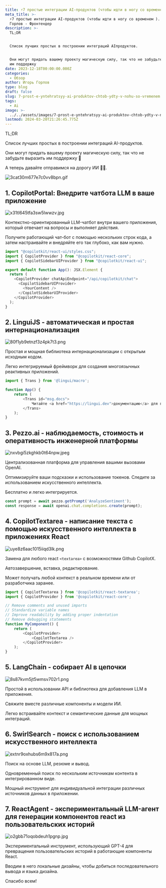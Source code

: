 ```yaml
---
title: ⚡️7 простые интеграции AI-продуктов (чтобы идти в ногу со временем ).
meta_title: >-
  ⚡️7 простые интеграции AI-продуктов (чтобы идти в ногу со временем ). | Игорь
  Горлов - Фронтeндер
description: >-
  TL;DR


  Список лучших простых в построении интеграций AIпродуктов.


  Они могут придать вашему проекту магическую силу, так что не забудьте выразить
  им поддержку
date: 2023-12-18T00:00:00.000Z
categories:
  - Обзор
author: Игорь Горлов
type: blog
draft: false
slug: 7-prost-e-yntehratsyy-ai-produktov-chtob-ydty-v-nohu-so-vremenem
tags:
  - Ai
image: >-
  ../../assets/images/7-prost-e-yntehratsyy-ai-produktov-chtob-ydty-v-nohu-so-vremenem-Dec-18-2023.avif
lastmod: 2024-03-20T21:26:45.775Z
---
```


TL;DR

Список лучших простых в построении интеграций AI-продуктов.

Они могут придать вашему проекту магическую силу, так что не забудьте выразить им поддержку 🌟

А теперь давайте отправимся на дорогу ИИ 👨‍🌾.

![3cat30m677e7c0vv8bpn.gif](../../assets/images/3cat30m677e7c0vv8bpn.gif)

## 1. CopilotPortal: Внедрите чатбота LLM в ваше приложение

![x31tl645tfa3sw5lwwzv.jpg](../../assets/images/x31tl645tfa3sw5lwwzv.jpg)

Контекстно-ориентированный LLM-чатбот внутри вашего приложения, который отвечает на вопросы и выполняет действия.

Получите работающий чат-бот с помощью нескольких строк кода, а затем настраивайте и внедряйте его так глубоко, как вам нужно.

```js
import "@copilotkit/react-ui/styles.css";
import { CopilotProvider } from "@copilotkit/react-core";
import { CopilotSidebarUIProvider } from "@copilotkit/react-ui";

export default function App(): JSX.Element {
  return (
    <CopilotProvider chatApiEndpoint="/api/copilotkit/chat">
      <CopilotSidebarUIProvider>
        <YourContent />
      </CopilotSidebarUIProvider>
    </CopilotProvider>
  );
}
```

## 2. LinguiJS - автоматическая и простая интернационализация

![80f1yb9etnzf3z4pk7t3.png](../../assets/images/80f1yb9etnzf3z4pk7t3.png)

Простая и мощная библиотека интернационализации с открытым исходным кодом.

Легко интегрируемый фреймворк для создания многоязычных реактивных приложений.

```js
import { Trans } from '@lingui/macro';

function App() {
	return (
		<Trans id="msg.docs">
			Читайте <a href="https://lingui.dev">документацию</a> для получения дополнительной информации.
		</Trans>
	);
}
```

## 3. Pezzo.ai - наблюдаемость, стоимость и оперативность инженерной платформы

![nxvbgi5zkghkb0t64npw.jpeg](../../assets/images/nxvbgi5zkghkb0t64npw.jpeg)

Централизованная платформа для управления вашими вызовами OpenAI.

Оптимизируйте ваши подсказки и использование токенов. Следите за использованием искусственного интеллекта.

Бесплатно и легко интегрируется.

```js
const prompt = await pezzo.getPrompt('AnalyzeSentiment');
const response = await openai.chat.completions.create(prompt);
```

## 4. CopilotTextarea - написание текста с помощью искусственного интеллекта в приложениях React

![uye8z6aac1015iiqd3lk.png](../../assets/images/uye8z6aac1015iiqd3lk.png)

Замена для любого react `<textarea>` с возможностями Github CopilotX.

Автозавершение, вставка, редактирование.

Может получать любой контекст в реальном времени или от разработчика заранее.

```js
import { CopilotTextarea } from '@copilotkit/react-textarea';
import { CopilotProvider } from '@copilotkit/react-core';

// Remove comments and unused imports
// Standardize variable names
// Improve readability by adding proper indentation
// Remove debugging statements
function MyComponent() {
	return (
		<CopilotProvider>
			<CopilotTextarea />
		</CopilotProvider>
	);
}
```

## 5. LangChain - собирает AI в цепочки

![8s87kvm5jt5wmsv702r1.png](../../assets/images/8s87kvm5jt5wmsv702r1.png)

Простой в использовании API и библиотека для добавления LLM в приложения.

Свяжите вместе различные компоненты и модели ИИ.

Легко встраивайте контекст и семантические данные для мощных интеграций.

## 6. SwirlSearch - поиск с использованием искусственного интеллекта

![extnr9oxhubs6m9x817a.png](../../assets/images/extnr9oxhubs6m9x817a.png)

Поиск на основе LLM, резюме и вывод.

Одновременный поиск по нескольким источникам контента в интегрированном виде.

Мощный инструмент для индивидуальной интеграции различных источников данных в приложении.

## 7. ReactAgent - экспериментальный LLM-агент для генерации компонентов react из пользовательских историй

![o2gbb71oqobdeuh1pgnp.jpg](../../assets/images/o2gbb71oqobdeuh1pgnp.jpg)

Экспериментальный инструмент, использующий GPT-4 для превращения пользовательских историй в работающие компоненты React.

Вводим в него локальные дизайны, чтобы добиться последовательного вывода и языка дизайна.

Спасибо всем!

